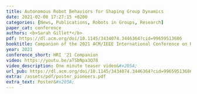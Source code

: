 ```yaml
---
title: Autonomous Robot Behaviors for Shaping Group Dynamics
date: 2021-02-08 17:27:15 +0200
categories: [News, Publications, Robots in Groups, Research]
paper_cat: conference
authors: <b>Sarah Gillet*</b>
pdf: https://dl.acm.org/doi/10.1145/3434074.3446364?cid=99659513686
booktitle: Companion of the 2021 ACM/IEEE International Conference on Human-Robot Interaction, 2021, New York, NY, USA
year: 2021
conference_short: HRI '21 Companion
video: https://youtu.be/aTSbNpa3Q78
video_description: One minute teaser video&#x205A;
url_pub: https://dl.acm.org/doi/10.1145/3434074.3446364?cid=99659513686
extra: /assets/pdf/poster_pioneers.pdf
extra_text: Poster&#x205A;
---
```


